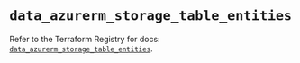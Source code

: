 # `data_azurerm_storage_table_entities`

Refer to the Terraform Registry for docs: [`data_azurerm_storage_table_entities`](https://registry.terraform.io/providers/hashicorp/azurerm/3.110.0/docs/data-sources/storage_table_entities).
